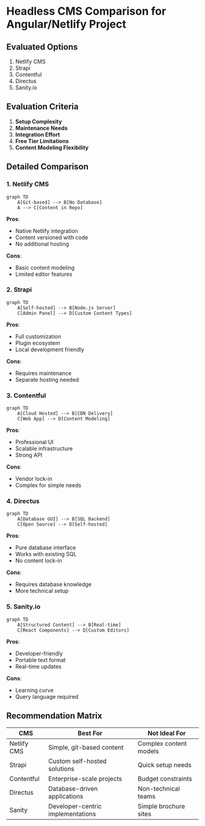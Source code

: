 # Headless CMS Comparison for Angular/Netlify Project

## Evaluated Options

1. Netlify CMS
2. Strapi
3. Contentful
4. Directus
5. Sanity.io

## Evaluation Criteria

1. **Setup Complexity**
2. **Maintenance Needs**
3. **Integration Effort**
4. **Free Tier Limitations**
5. **Content Modeling Flexibility**

## Detailed Comparison

### 1. Netlify CMS

```mermaid
graph TD
    A[Git-based] --> B[No Database]
    A --> C[Content in Repo]
```

**Pros**:

- Native Netlify integration
- Content versioned with code
- No additional hosting

**Cons**:

- Basic content modeling
- Limited editor features

### 2. Strapi

```mermaid
graph TD
    A[Self-hosted] --> B[Node.js Server]
    C[Admin Panel] --> D[Custom Content Types]
```

**Pros**:

- Full customization
- Plugin ecosystem
- Local development friendly

**Cons**:

- Requires maintenance
- Separate hosting needed

### 3. Contentful

```mermaid
graph TD
    A[Cloud Hosted] --> B[CDN Delivery]
    C[Web App] --> D[Content Modeling]
```

**Pros**:

- Professional UI
- Scalable infrastructure
- Strong API

**Cons**:

- Vendor lock-in
- Complex for simple needs

### 4. Directus

```mermaid
graph TD
    A[Database GUI] --> B[SQL Backend]
    C[Open Source] --> D[Self-hosted]
```

**Pros**:

- Pure database interface
- Works with existing SQL
- No content lock-in

**Cons**:

- Requires database knowledge
- More technical setup

### 5. Sanity.io

```mermaid
graph TD
    A[Structured Content] --> B[Real-time]
    C[React Components] --> D[Custom Editors]
```

**Pros**:

- Developer-friendly
- Portable text format
- Real-time updates

**Cons**:

- Learning curve
- Query language required

## Recommendation Matrix

| CMS         | Best For                          | Not Ideal For          |
| ----------- | --------------------------------- | ---------------------- |
| Netlify CMS | Simple, git-based content         | Complex content models |
| Strapi      | Custom self-hosted solutions      | Quick setup needs      |
| Contentful  | Enterprise-scale projects         | Budget constraints     |
| Directus    | Database-driven applications      | Non-technical teams    |
| Sanity      | Developer-centric implementations | Simple brochure sites  |
